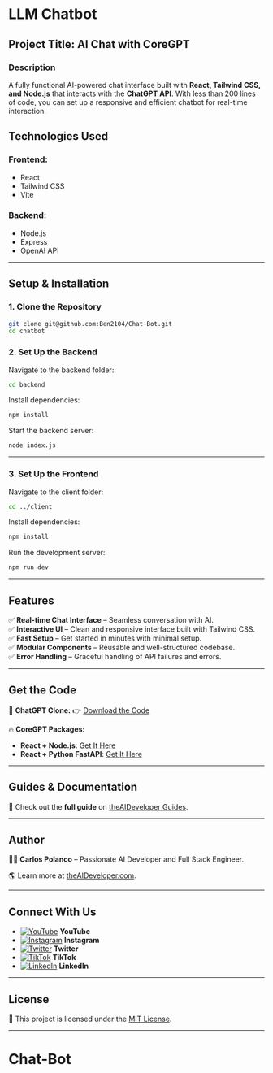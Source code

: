 # LLM Chatbot

## **Project Title: AI Chat with CoreGPT**  

### **Description**  
A fully functional AI-powered chat interface built with **React, Tailwind CSS, and Node.js** that interacts with the **ChatGPT API**. With less than 200 lines of code, you can set up a responsive and efficient chatbot for real-time interaction.  


## **Technologies Used**  

### **Frontend:**  
- React  
- Tailwind CSS  
- Vite  

### **Backend:**  
- Node.js  
- Express  
- OpenAI API  
  

---

## **Setup & Installation**  

### **1. Clone the Repository**  

```bash
git clone git@github.com:Ben2104/Chat-Bot.git
cd chatbot
```

### **2. Set Up the Backend**  

Navigate to the backend folder:  

```bash
cd backend
```

Install dependencies:  

```bash
npm install
```

Start the backend server:  

```bash
node index.js
```

---

### **3. Set Up the Frontend**  

Navigate to the client folder:  

```bash
cd ../client
```

Install dependencies:  

```bash
npm install
```

Run the development server:  

```bash
npm run dev
```

---

## **Features**  

✅ **Real-time Chat Interface** – Seamless conversation with AI.  
✅ **Interactive UI** – Clean and responsive interface built with Tailwind CSS.  
✅ **Fast Setup** – Get started in minutes with minimal setup.  
✅ **Modular Components** – Reusable and well-structured codebase.  
✅ **Error Handling** – Graceful handling of API failures and errors.  

---

## **Get the Code**  

🚀 **ChatGPT Clone:** 👉 [Download the Code](https://www.the-aideveloper.com/products/ez94_t)  

🔥 **CoreGPT Packages:**  
- **React + Node.js**: [Get It Here](https://checkout.the-aideveloper.com/b/14keVD7vgcDw4mc6pb)  
- **React + Python FastAPI**: [Get It Here](https://checkout.the-aideveloper.com/b/dR614N8zkdHA8CseVI)  

---

## **Guides & Documentation**  

📖 Check out the **full guide** on [theAIDeveloper Guides](https://www.the-aideveloper.com/guides).  

---

## **Author**  

👨‍💻 **Carlos Polanco** – Passionate AI Developer and Full Stack Engineer.  

🌎 Learn more at [theAIDeveloper.com](https://www.the-aideveloper.com).  

---

## **Connect With Us**  

- [![YouTube](https://img.icons8.com/color/48/000000/youtube-play.png)](https://www.youtube.com/@theaideveloper) **YouTube**  
- [![Instagram](https://img.icons8.com/color/48/000000/instagram-new.png)](https://www.instagram.com/cptheaideveloper/) **Instagram**  
- [![Twitter](https://img.icons8.com/color/48/000000/twitter-squared.png)](https://x.com/cpaideveloper) **Twitter**  
- [![TikTok](https://img.icons8.com/color/48/000000/tiktok.png)](https://www.tiktok.com/@codingnutella) **TikTok**  
- [![LinkedIn](https://img.icons8.com/color/48/000000/linkedin.png)](https://www.linkedin.com/company/theaidevelopercp/) **LinkedIn**  

---

## **License**  

📜 This project is licensed under the [MIT License](LICENSE).  

---

# Chat-Bot
